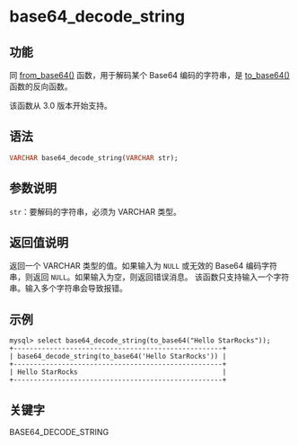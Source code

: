 # base64_decode_string

## 功能

同 [from_base64()](../crytographic-functions/from_base64.md) 函数，用于解码某个 Base64 编码的字符串，是 [to_base64()](../crytographic-functions/to_base64.md) 函数的反向函数。

该函数从 3.0 版本开始支持。

## 语法

```Haskell
VARCHAR base64_decode_string(VARCHAR str);
```

## 参数说明

`str`：要解码的字符串，必须为 VARCHAR 类型。

## 返回值说明

返回一个 VARCHAR 类型的值。如果输入为 `NULL` 或无效的 Base64 编码字符串，则返回 `NULL`。如果输入为空，则返回错误消息。 该函数只支持输入一个字符串。输入多个字符串会导致报错。

## 示例

```Plain
mysql> select base64_decode_string(to_base64("Hello StarRocks"));
+----------------------------------------------------+
| base64_decode_string(to_base64('Hello StarRocks')) |
+----------------------------------------------------+
| Hello StarRocks                                    |
+----------------------------------------------------+
```

## 关键字

BASE64_DECODE_STRING
